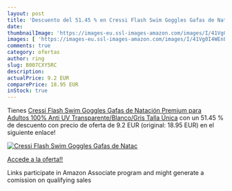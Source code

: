 ```yaml
---
layout: post
title: 'Descuento del 51.45 % en Cressi Flash Swim Goggles Gafas de Natac'
date: 
thumbnailImage: 'https://images-eu.ssl-images-amazon.com/images/I/41Vg0I4WEnL._SL200_.jpg'
images: [ 'https://images-eu.ssl-images-amazon.com/images/I/41Vg0I4WEnL._SL200_.jpg' ]
comments: true
category: ofertas
author: ring
slug: B007CXY5RC
description:
actualPrice: 9.2 EUR
comparePrice: 18.95 EUR
inStock: true
---
```


Tienes [Cressi Flash Swim Goggles Gafas de Natación Premium para Adultos 100% Anti UV  Transparente/Blanco/Gris  Talla Única](https://www.amazon.es/dp/B007CXY5RC/?tag=tolees-21) con un 51.45 % de descuento con precio de oferta de 9.2 EUR (original: 18.95 EUR) en el siguiente enlace!

[![Cressi Flash Swim Goggles Gafas de Natac](https://images-eu.ssl-images-amazon.com/images/I/41Vg0I4WEnL._SL200_.jpg)](https://www.amazon.es/dp/B007CXY5RC/?tag=tolees-21)

[Accede a la oferta!!](https://www.amazon.es/dp/B007CXY5RC/?tag=tolees-21)

Links participate in Amazon Associate program and might generate a comission on qualifying sales


